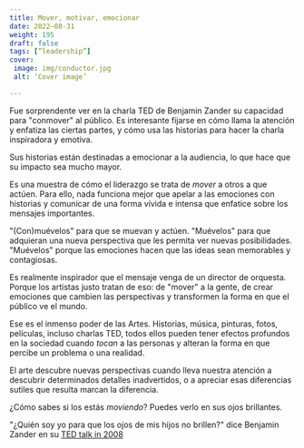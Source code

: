 ```yaml
---
title: Mover, motivar, emocionar
date: 2022–08-31
weight: 195
draft: false
tags: [“leadership”]
cover:
 image: img/conductor.jpg
 alt: ‘Cover image’

---
```


Fue sorprendente ver en la charla TED de Benjamin Zander su capacidad para "conmover" al público. Es interesante fijarse en cómo llama la atención y enfatiza las ciertas partes, y cómo usa las historias para hacer la charla inspiradora y emotiva.

Sus historias están destinadas a emocionar a la audiencia, lo que hace que su impacto sea mucho mayor.

Es una muestra de cómo el liderazgo se trata de *mover* a otros a que actúen.
Para ello, nada funciona mejor que apelar a las emociones con historias y comunicar de una forma vívida e intensa que enfatice sobre los mensajes importantes.

"(Con)muévelos" para que se muevan y actúen.
"Muévelos" para que adquieran una nueva perspectiva que les permita ver nuevas posibilidades.
"Muévelos" porque las emociones hacen que las ideas sean memorables y contagiosas.

Es realmente inspirador que el mensaje venga de un director de orquesta. Porque los artistas justo tratan de eso:  de "mover" a la gente, de crear emociones que cambien las perspectivas y transformen la forma en que el público ve el mundo.

Ese es el inmenso poder de las Artes. Historias, música, pinturas, fotos, películas, incluso charlas TED, todos ellos pueden tener efectos profundos en la sociedad cuando *tocan* a las personas y alteran la forma en que percibe un problema o una realidad.

El arte descubre nuevas perspectivas cuando lleva nuestra atención a descubrir determinados detalles inadvertidos, o a apreciar esas diferencias sutiles que resulta marcan la diferencia.

¿Cómo sabes si los estás *moviendo*? Puedes verlo en sus ojos brillantes.

"¿Quién soy yo para que los ojos de mis hijos no brillen?" dice Benjamin Zander en su [TED talk in 2008](https://www.youtube.com/watch?v=r9LCwI5iErE)


